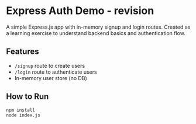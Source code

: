 # Express Auth Demo - revision

A simple Express.js app with in-memory signup and login routes. Created as a learning exercise to understand backend basics and authentication flow.

## Features

- `/signup` route to create users
- `/login` route to authenticate users
- In-memory user store (no DB)

## How to Run

```bash
npm install
node index.js
```
